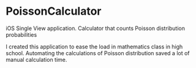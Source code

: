 # PoissonCalculator
iOS Single View application. Calculator that counts Poisson distribution probabilities

I created this application to ease the load in mathematics class in high school. Automating the calculations of Poisson distribution saved a lot of manual calculation time.
